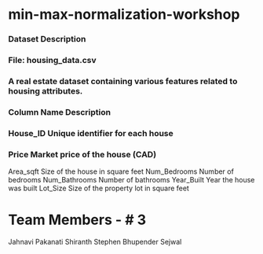 # min-max-normalization-workshop
### Dataset Description
### File: housing_data.csv
### A real estate dataset containing various features related to housing attributes.
 
### Column Name	Description
### House_ID	Unique identifier for each house
### Price	Market price of the house (CAD)
Area_sqft	Size of the house in square feet
Num_Bedrooms	Number of bedrooms
Num_Bathrooms	Number of bathrooms
Year_Built	Year the house was built
Lot_Size	Size of the property lot in square feet


# Team Members - # 3
Jahnavi Pakanati
Shiranth Stephen
Bhupender Sejwal

 